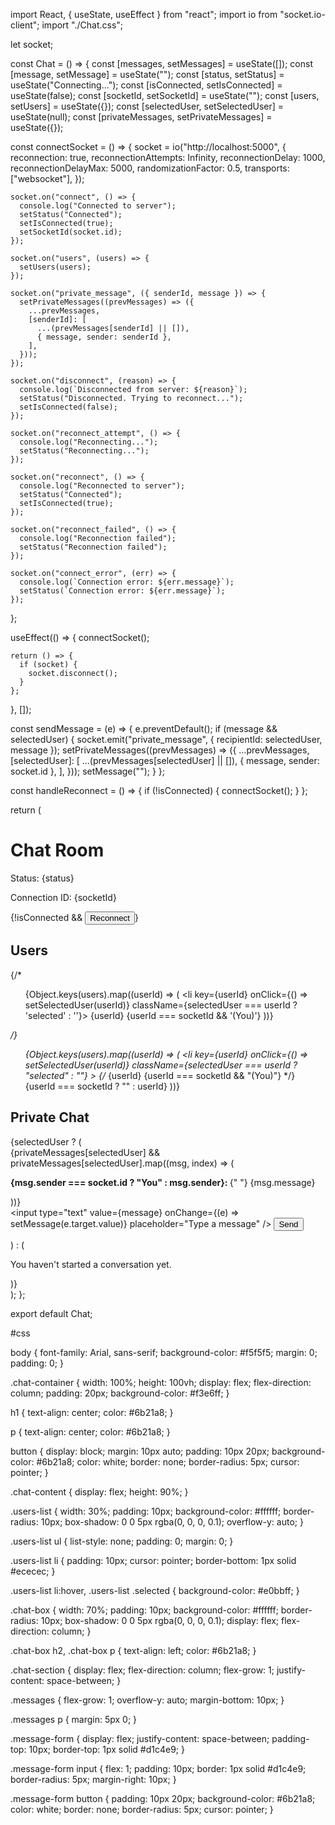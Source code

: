 import React, { useState, useEffect } from "react";
import io from "socket.io-client";
import "./Chat.css";

let socket;

const Chat = () => {
  const [messages, setMessages] = useState([]);
  const [message, setMessage] = useState("");
  const [status, setStatus] = useState("Connecting...");
  const [isConnected, setIsConnected] = useState(false);
  const [socketId, setSocketId] = useState("");
  const [users, setUsers] = useState({});
  const [selectedUser, setSelectedUser] = useState(null);
  const [privateMessages, setPrivateMessages] = useState({});

  const connectSocket = () => {
    socket = io("http://localhost:5000", {
      reconnection: true,
      reconnectionAttempts: Infinity,
      reconnectionDelay: 1000,
      reconnectionDelayMax: 5000,
      randomizationFactor: 0.5,
      transports: ["websocket"],
    });

    socket.on("connect", () => {
      console.log("Connected to server");
      setStatus("Connected");
      setIsConnected(true);
      setSocketId(socket.id);
    });

    socket.on("users", (users) => {
      setUsers(users);
    });

    socket.on("private_message", ({ senderId, message }) => {
      setPrivateMessages((prevMessages) => ({
        ...prevMessages,
        [senderId]: [
          ...(prevMessages[senderId] || []),
          { message, sender: senderId },
        ],
      }));
    });

    socket.on("disconnect", (reason) => {
      console.log(`Disconnected from server: ${reason}`);
      setStatus("Disconnected. Trying to reconnect...");
      setIsConnected(false);
    });

    socket.on("reconnect_attempt", () => {
      console.log("Reconnecting...");
      setStatus("Reconnecting...");
    });

    socket.on("reconnect", () => {
      console.log("Reconnected to server");
      setStatus("Connected");
      setIsConnected(true);
    });

    socket.on("reconnect_failed", () => {
      console.log("Reconnection failed");
      setStatus("Reconnection failed");
    });

    socket.on("connect_error", (err) => {
      console.log(`Connection error: ${err.message}`);
      setStatus(`Connection error: ${err.message}`);
    });
  };

  useEffect(() => {
    connectSocket();

    return () => {
      if (socket) {
        socket.disconnect();
      }
    };
  }, []);

  const sendMessage = (e) => {
    e.preventDefault();
    if (message && selectedUser) {
      socket.emit("private_message", { recipientId: selectedUser, message });
      setPrivateMessages((prevMessages) => ({
        ...prevMessages,
        [selectedUser]: [
          ...(prevMessages[selectedUser] || []),
          { message, sender: socket.id },
        ],
      }));
      setMessage("");
    }
  };

  const handleReconnect = () => {
    if (!isConnected) {
      connectSocket();
    }
  };

  return (
    <div className="chat-container">
      <h1>Chat Room</h1>
      <p>Status: {status}</p>
      <p>Connection ID: {socketId}</p>
      {!isConnected && <button onClick={handleReconnect}>Reconnect</button>}
      <div className="chat-content">
        <div className="users-list">
          <h2>Users</h2>
          {/* <ul>
                        {Object.keys(users).map((userId) => (
                            <li key={userId} onClick={() => setSelectedUser(userId)} className={selectedUser === userId ? 'selected' : ''}>
                                {userId} {userId === socketId && '(You)'}
                            </li>
                        ))}
                    </ul> */}
          <ul>
            {Object.keys(users).map((userId) => (
              <li
                key={userId}
                onClick={() => setSelectedUser(userId)}
                className={selectedUser === userId ? "selected" : ""}
              >
                {/* {userId} {userId === socketId && "(You)"} */}
                {userId === socketId ? "" : userId}
              </li>
            ))}
          </ul>
        </div>
        <div className="chat-box">
          <h2>Private Chat</h2>
          {selectedUser ? (
            <div className="chat-section">
              <div className="messages">
                {privateMessages[selectedUser] &&
                  privateMessages[selectedUser].map((msg, index) => (
                    <p key={index}>
                      <strong>
                        {msg.sender === socket.id ? "You" : msg.sender}:
                      </strong>{" "}
                      {msg.message}
                    </p>
                  ))}
              </div>
              <form onSubmit={sendMessage} className="message-form">
                <input
                  type="text"
                  value={message}
                  onChange={(e) => setMessage(e.target.value)}
                  placeholder="Type a message"
                />
                <button type="submit">Send</button>
              </form>
            </div>
          ) : (
            <p>You haven't started a conversation yet.</p>
          )}
        </div>
      </div>
    </div>
  );
};

export default Chat;



#css

body {
    font-family: Arial, sans-serif;
    background-color: #f5f5f5;
    margin: 0;
    padding: 0;
}

.chat-container {
    width: 100%;
    height: 100vh;
    display: flex;
    flex-direction: column;
    padding: 20px;
    background-color: #f3e6ff;
}

h1 {
    text-align: center;
    color: #6b21a8;
}

p {
    text-align: center;
    color: #6b21a8;
}

button {
    display: block;
    margin: 10px auto;
    padding: 10px 20px;
    background-color: #6b21a8;
    color: white;
    border: none;
    border-radius: 5px;
    cursor: pointer;
}

.chat-content {
    display: flex;
    height: 90%;
}

.users-list {
    width: 30%;
    padding: 10px;
    background-color: #ffffff;
    border-radius: 10px;
    box-shadow: 0 0 5px rgba(0, 0, 0, 0.1);
    overflow-y: auto;
}

.users-list ul {
    list-style: none;
    padding: 0;
    margin: 0;
}

.users-list li {
    padding: 10px;
    cursor: pointer;
    border-bottom: 1px solid #ececec;
}

.users-list li:hover, .users-list .selected {
    background-color: #e0bbff;
}

.chat-box {
    width: 70%;
    padding: 10px;
    background-color: #ffffff;
    border-radius: 10px;
    box-shadow: 0 0 5px rgba(0, 0, 0, 0.1);
    display: flex;
    flex-direction: column;
}

.chat-box h2, .chat-box p {
    text-align: left;
    color: #6b21a8;
}

.chat-section {
    display: flex;
    flex-direction: column;
    flex-grow: 1;
    justify-content: space-between;
}

.messages {
    flex-grow: 1;
    overflow-y: auto;
    margin-bottom: 10px;
}

.messages p {
    margin: 5px 0;
}

.message-form {
    display: flex;
    justify-content: space-between;
    padding-top: 10px;
    border-top: 1px solid #d1c4e9;
}

.message-form input {
    flex: 1;
    padding: 10px;
    border: 1px solid #d1c4e9;
    border-radius: 5px;
    margin-right: 10px;
}

.message-form button {
    padding: 10px 20px;
    background-color: #6b21a8;
    color: white;
    border: none;
    border-radius: 5px;
    cursor: pointer;
}
